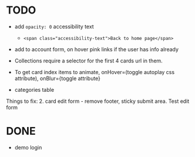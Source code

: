 # TODO

- add `opacity: 0` accessibility text
  - `<span class="accessibility-text">Back to home page</span>`

- add to account form, on hover pink links if the user has info already


- Collections require a selector for the first 4 cards url in them. 
- To get card index items to animate, onHover=(toggle autoplay css attribute), onBlur={toggle attribute}


- categories table



 Things to fix: 
  2. card edit form - remove footer, sticky submit area. Test edit form




# DONE

- demo login